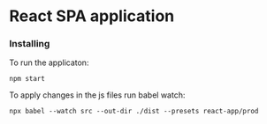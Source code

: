 
# React SPA application



### Installing

To run the applicaton:
```
npm start
```

To apply changes in the js files run babel watch:
```
npx babel --watch src --out-dir ./dist --presets react-app/prod 
```
